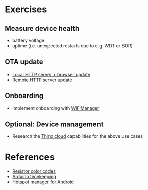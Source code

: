 # Exercises

## Measure device health
* battery voltage
* uptime (i.e. unexpected restarts due to e.g. WDT or BOR)

## OTA update
* [Local HTTP server + browser update](https://github.com/esp8266/Arduino/tree/2.3.0/doc/ota_updates#web-browser)
* [Remote HTTP server update](https://github.com/esp8266/Arduino/tree/2.3.0/doc/ota_updates#http-server)

## Onboarding
* Implement onboarding with [WiFiManager](https://github.com/tzapu/WiFiManager)

## Optional: Device management
* Research the [Thinx cloud](https://thinx.cloud) capabilities for the above use cases


# References
* [Resistor color codes](https://www.digikey.com/en/resources/conversion-calculators/conversion-calculator-resistor-color-code-5-band)
* [Arduino timekeeping](http://www.instructables.com/id/TESTED-Timekeeping-on-ESP8266-Arduino-Uno-WITHOUT-/)
* [Hotspot manager for Android](https://play.google.com/store/apps/details?id=com.etustudio.android.hotspotmanager&hl=en)
